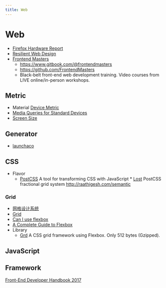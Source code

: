 ```yaml
---
title: Web
---
```


# Web

- [Firefox Hardware Report](https://metrics.mozilla.com/firefox-hardware-report/)
- [Resilient Web Design](https://resilientwebdesign.com/)
- [Frontend Masters](https://frontendmasters.com/)
  - https://www.gitbook.com/@frontendmasters
  - https://github.com/FrontendMasters
  - Black-belt front-end web development training. Video courses from LIVE online/in-person workshops.

## Metric

- Material [Device Metric](https://material.io/devices/)
- [Media Queries for Standard Devices](https://css-tricks.com/snippets/css/media-queries-for-standard-devices/)
- [Screen Size](http://screensiz.es/)

## Generator

- [launchaco](http://launchaco.com/build/)

## CSS

- Flavor
  - [PostCSS](https://github.com/postcss/postcss) A tool for transforming CSS with JavaScript \* [Lost](https://github.com/peterramsing/lost)
    PostCSS fractional grid system
    http://raathigesh.com/semantic

### Grid

- [网格设计系统](https://zh.wikipedia.org/wiki/栅格设计)
- [Grid](<https://en.wikipedia.org/wiki/Grid_(graphic_design)>)
- [Can I use flexbox](http://caniuse.com/#feat=flexbox)
- [A Complete Guide to Flexbox](https://css-tricks.com/snippets/css/a-guide-to-flexbox/)
- Library
  - [Grd](https://github.com/1000ch/grd)
    A CSS grid framework using Flexbox. Only 512 bytes (Gzipped).

## JavaScript

## Framework

[Front-End Developer Handbook 2017](https://github.com/FrontendMasters/front-end-handbook-2017)
